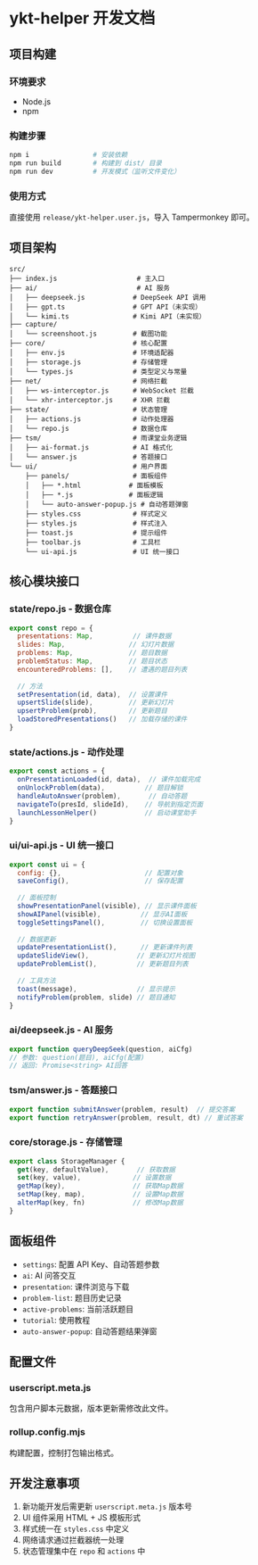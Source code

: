 # ykt-helper 开发文档

## 项目构建

### 环境要求
- Node.js
- npm

### 构建步骤
```bash
npm i                # 安装依赖
npm run build        # 构建到 dist/ 目录
npm run dev          # 开发模式（监听文件变化）
```

### 使用方式
直接使用 `release/ykt-helper.user.js`，导入 Tampermonkey 即可。

## 项目架构

```
src/
├── index.js                    # 主入口
├── ai/                         # AI 服务
│   ├── deepseek.js            # DeepSeek API 调用
│   ├── gpt.ts                 # GPT API（未实现）
│   └── kimi.ts                # Kimi API（未实现）
├── capture/
│   └── screenshoot.js         # 截图功能
├── core/                      # 核心配置
│   ├── env.js                 # 环境适配器
│   ├── storage.js             # 存储管理
│   └── types.js               # 类型定义与常量
├── net/                       # 网络拦截
│   ├── ws-interceptor.js      # WebSocket 拦截
│   └── xhr-interceptor.js     # XHR 拦截
├── state/                     # 状态管理
│   ├── actions.js             # 动作处理器
│   └── repo.js                # 数据仓库
├── tsm/                       # 雨课堂业务逻辑
│   ├── ai-format.js           # AI 格式化
│   └── answer.js              # 答题接口
└── ui/                        # 用户界面
    ├── panels/                # 面板组件
    │   ├── *.html            # 面板模板
    │   ├── *.js              # 面板逻辑
    │   └── auto-answer-popup.js # 自动答题弹窗
    ├── styles.css             # 样式定义
    ├── styles.js              # 样式注入
    ├── toast.js               # 提示组件
    ├── toolbar.js             # 工具栏
    └── ui-api.js              # UI 统一接口
```

## 核心模块接口

### state/repo.js - 数据仓库
```javascript
export const repo = {
  presentations: Map,          // 课件数据
  slides: Map,                // 幻灯片数据  
  problems: Map,              // 题目数据
  problemStatus: Map,         // 题目状态
  encounteredProblems: [],    // 遭遇的题目列表
  
  // 方法
  setPresentation(id, data),  // 设置课件
  upsertSlide(slide),         // 更新幻灯片
  upsertProblem(prob),        // 更新题目
  loadStoredPresentations()   // 加载存储的课件
}
```

### state/actions.js - 动作处理
```javascript
export const actions = {
  onPresentationLoaded(id, data),  // 课件加载完成
  onUnlockProblem(data),          // 题目解锁
  handleAutoAnswer(problem),       // 自动答题
  navigateTo(presId, slideId),    // 导航到指定页面
  launchLessonHelper()            // 启动课堂助手
}
```

### ui/ui-api.js - UI 统一接口
```javascript
export const ui = {
  config: {},                     // 配置对象
  saveConfig(),                   // 保存配置
  
  // 面板控制
  showPresentationPanel(visible), // 显示课件面板
  showAIPanel(visible),          // 显示AI面板
  toggleSettingsPanel(),         // 切换设置面板
  
  // 数据更新
  updatePresentationList(),      // 更新课件列表
  updateSlideView(),            // 更新幻灯片视图
  updateProblemList(),          // 更新题目列表
  
  // 工具方法
  toast(message),               // 显示提示
  notifyProblem(problem, slide) // 题目通知
}
```

### ai/deepseek.js - AI 服务
```javascript
export function queryDeepSeek(question, aiCfg)
// 参数: question(题目), aiCfg(配置)
// 返回: Promise<string> AI回答
```

### tsm/answer.js - 答题接口
```javascript
export function submitAnswer(problem, result)  // 提交答案
export function retryAnswer(problem, result, dt) // 重试答案
```

### core/storage.js - 存储管理
```javascript
export class StorageManager {
  get(key, defaultValue),       // 获取数据
  set(key, value),             // 设置数据
  getMap(key),                 // 获取Map数据
  setMap(key, map),            // 设置Map数据
  alterMap(key, fn)            // 修改Map数据
}
```

## 面板组件

- `settings`: 配置 API Key、自动答题参数
- `ai`: AI 问答交互
- `presentation`: 课件浏览与下载
- `problem-list`: 题目历史记录
- `active-problems`: 当前活跃题目
- `tutorial`: 使用教程
- `auto-answer-popup`: 自动答题结果弹窗

## 配置文件

### userscript.meta.js
包含用户脚本元数据，版本更新需修改此文件。

### rollup.config.mjs  
构建配置，控制打包输出格式。

## 开发注意事项

1. 新功能开发后需更新 `userscript.meta.js` 版本号
2. UI 组件采用 HTML + JS 模板形式
3. 样式统一在 `styles.css` 中定义
4. 网络请求通过拦截器统一处理
5. 状态管理集中在 `repo` 和 `actions` 中